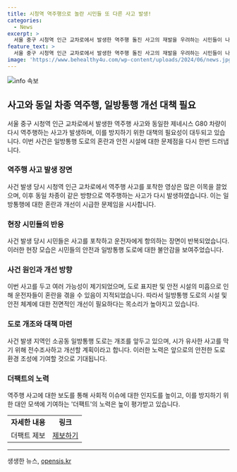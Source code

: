 ```yaml
---
title: 시청역 역주행으로 놀란 시민들 또 다른 사고 발생!
categories:
  - News
excerpt: >
  서울 중구 시청역 인근 교차로에서 발생한 역주행 돌진 사고의 재발을 우려하는 시민들이 나섰다. 최근 동일한 모델의 차량이 다시 역주행 사고를 일으킨 것에 충격을 받은 시민들은 도로 교통 시스템 개선을 요구하고 있다. 과거 사고에서 16명이 희생되었고, 이번 역주행 사고는 더 이상 우연이 아닌 패턴이라는 우려를 증폭시키고 있다. 이에 서울시는 시내 일방통행 도로를 전수조사하여 안전시설 및 신호체계 개선에 나섰다.
feature_text: >
  서울 중구 시청역 인근 교차로에서 발생한 역주행 돌진 사고의 재발을 우려하는 시민들이 나섰다. 최근 동일한 모델의 차량이 다시 역주행 사고를 일으킨 것에 충격을 받은 시민들은 도로 교통 시스템 개선을 요구하고 있다. 과거 사고에서 16명이 희생되었고, 이번 역주행 사고는 더 이상 우연이 아닌 패턴이라는 우려를 증폭시키고 있다. 이에 서울시는 시내 일방통행 도로를 전수조사하여 안전시설 및 신호체계 개선에 나섰다.
image: 'https://www.behealthy4u.com/wp-content/uploads/2024/06/news.jpg'
---
```


<p><img src="https://www.behealthy4u.com/wp-content/uploads/2024/06/news.jpg" alt="info 속보" /></p>

<h2 data-ke-size="size26">사고와 동일 차종 역주행, 일방통행 개선 대책 필요</h2>

<p data-ke-size="size16">서울 중구 시청역 인근 교차로에서 발생한 역주행 사고와 동일한 제네시스 G80 차량이 다시 역주행하는 사고가 발생하며, 이를 방지하기 위한 대책의 필요성이 대두되고 있습니다. 이번 사건은 일방통행 도로의 혼란과 안전 시설에 대한 문제점을 다시 한번 드러냅니다.</p>

<h3>역주행 사고 발생 장면</h3>

<p data-ke-size="size16">사건 발생 당시 시청역 인근 교차로에서 역주행 사고를 포착한 영상은 많은 이목을 끌었으며, 이후 동일 차종이 같은 방향으로 역주행하는 사고가 다시 발생하였습니다. 이는 일방통행에 대한 혼란과 개선이 시급한 문제임을 시사합니다.</p>

<h3>현장 시민들의 반응</h3>

<p data-ke-size="size16">사건 발생 당시 시민들은 사고를 포착하고 운전자에게 항의하는 장면이 반복되었습니다. 이러한 현장 모습은 시민들의 안전과 일방통행 도로에 대한 불안감을 보여주었습니다.</p>

<h3>사건 원인과 개선 방향</h3>

<p data-ke-size="size16">이번 사고를 두고 여러 가능성이 제기되었으며, 도로 표지판 및 안전 시설의 미흡으로 인해 운전자들이 혼란을 겪을 수 있음이 지적되었습니다. 따라서 일방통행 도로의 시설 및 안전 체계에 대한 전면적인 개선이 필요하다는 목소리가 높아지고 있습니다.</p>

<h3>도로 개조와 대책 마련</h3>

<p data-ke-size="size16">사건 발생 지역인 소공동 일방통행 도로는 개조를 앞두고 있으며, 시가 유사한 사고를 막기 위해 전수조사하고 개선할 계획이라고 합니다. 이러한 노력은 앞으로의 안전한 도로 환경 조성에 기여할 것으로 기대됩니다.</p>

<h3>더팩트의 노력</h3>

<p data-ke-size="size16">역주행 사고에 대한 보도를 통해 사회적 이슈에 대한 인지도를 높이고, 이를 방지하기 위한 대안 모색에 기여하는 '더팩트'의 노력은 높이 평가받고 있습니다.</p>

<table>
<tbody>
<tr>
<td style="text-align: center; height: 17px;"><b>자세한 내용</b></td>
<td style="text-align: center; height: 17px;"><b>링크</b></td>
</tr>
<tr>
<td style="text-align: center; height: 17px;">더팩트 제보</td>
<td style="text-align: center; height: 17px;"><a href="http://talk.tf.co.kr/bbs/report/write">제보하기</a></td>
</tr>
</tbody>
</table>

<hr>
생생한 뉴스, <a href="https://opensis.kr" rel="dofollow">opensis.kr</a>


